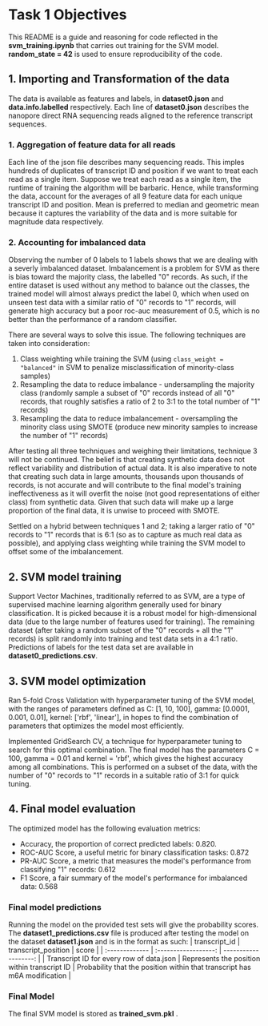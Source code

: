 # Task 1 Objectives 
This README is a guide and reasoning for code reflected in the **svm_training.ipynb** that carries out training for the SVM model. **random_state = 42** is used to ensure reproducibility of the code.

## 1. Importing and Transformation of the data
The data is available as features and labels, in **dataset0.json** and **data.info.labelled** respectively. Each line of **dataset0.json** describes the nanopore direct RNA sequencing reads aligned to the reference transcript sequences.

### 1. Aggregation of feature data for all reads
Each line of the json file describes many sequencing reads. This imples hundreds of duplicates of transcript ID and position if we want to treat each read as a single item. Suppose we treat each read as a single item, the runtime of training the algorithm will be barbaric. Hence, while transforming the data, account for the averages of all 9 feature data for each unique transcript ID and position. Mean is preferred to median and geometric mean because it captures the variability of the data and is more suitable for magnitude data respectively. 

### 2. Accounting for imbalanced data
Observing the number of 0 labels to 1 labels shows that we are dealing with a severly imbalanced dataset. Imbalancement is a problem for SVM as there is bias toward the majority class, the labelled "0" records. As such, if the entire dataset is used without any method to balance out the classes, the trained model will almost always predict the label 0, which when used on unseen test data with a similar ratio of "0" records to "1" records, will generate high accuracy but a poor roc-auc measurement of 0.5, which is no better than the performance of a random classifier.

There are several ways to solve this issue. The following techniques are taken into consideration:
1. Class weighting while training the SVM (using `class_weight = "balanced"` in SVM to penalize misclassification of minority-class samples)
2. Resampling the data to reduce imbalance - undersampling the majority class (randomly sample a subset of "0" records instead of all "0" records, that roughly satisfies a ratio of 2 to 3:1 to the total number of "1" records)
3. Resampling the data to reduce imbalancement - oversampling the minority class using SMOTE (produce new minority samples to increase the number of "1" records)

After testing all three techniques and weighing their limitations, technique 3 will not be continued. The belief is that creating synthetic data does not reflect variability and distribution of actual data. It is also imperative to note that creating such data in large amounts, thousands upon thousands of records, is not accurate and will contribute to the final model's training ineffectiveness as it will overfit the noise (not good representations of either class) from synthetic data. Given that such data will make up a large proportion of the final data, it is unwise to proceed with SMOTE.

Settled on a hybrid between techniques 1 and 2; taking a larger ratio of "0" records to "1" records that is 6:1 (so as to capture as much real data as possible), and applying class weighting while training the SVM model to offset some of the imbalancement.


## 2. SVM model training 
Support Vector Machines, traditionally referred to as SVM, are a type of supervised machine learning algorithm generally used for binary classification. It is picked because it is a robust model for high-dimensional data (due to the large number of features used for training). The remaining dataset (after taking a random subset of the "0" records + all the "1" records) is split randomly into training and test data sets in a 4:1 ratio. Predictions of labels for the test data set are available in **dataset0_predictions.csv**.

## 3. SVM model optimization
Ran 5-fold Cross Validation with hyperparameter tuning of the SVM model, with the ranges of parameters defined as C: [1, 10, 100], gamma: [0.0001, 0.001, 0.01], kernel: ['rbf', 'linear'], in hopes to find the combination of parameters that optimizes the model most efficiently. 

Implemented GridSearch CV, a technique for hyperparameter tuning to search for this optimal combination. The final model has the parameters C = 100, gamma = 0.01 and kernel = 'rbf', which gives the highest accuracy among all combinations. This is performed on a subset of the data, with the number of "0" records to "1" records in a suitable ratio of 3:1 for quick tuning.

## 4. Final model evaluation
The optimized model has the following evaluation metrics:
- Accuracy, the proportion of correct predicted labels: 0.820.
- ROC-AUC Score, a useful metric for binary classification tasks: 0.872
- PR-AUC Score, a metric that measures the model's performance from classifying "1" records: 0.612
- F1 Score, a fair summary of the model's performance for imbalanced data: 0.568

### Final model predictions
Running the model on the provided test sets will give the probability scores. The **dataset1_predictions.csv** file is produced after testing the model on the dataset **dataset1.json** and is in the format as such:
| transcript_id | transcript_position | score |
| :------------- | :------------------: | -------------------: |
| Transcript ID for every row of data.json | Represents the position within transcript ID | Probability that the position within that transcript has m6A modification |


### Final Model
The final SVM model is stored as **trained_svm.pkl** .
